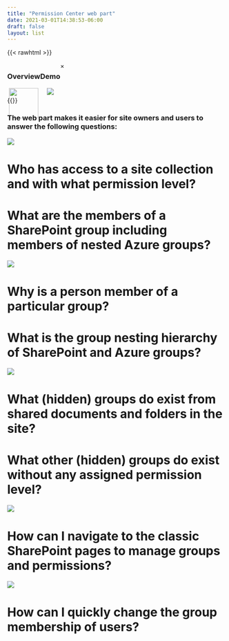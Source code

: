 ```yaml
---
title: "Permission Center web part"
date: 2021-03-01T14:38:53-06:00
draft: false
layout: list
---
```

<!-- header -->
{{< rawhtml >}}
<div style="display:flex;">
    <div style="text-align:center;">
        <h3>Overview</h3>
        <img class="myImg" onClick="openImage(event)" src="/images/Overview.png" style="flex-shrink:1;width:94%;"/>
    </div>
    <div style="text-align:center;">
        <h3>Demo</h3>
        <img class="myImg" onClick="openImage(event)" src="/images/Overview.gif" style="flex-shrink:1;"/>
    </div>
    <!-- The Modal -->
    <div id="myModal" class="modal">
        <span class="close">&times;</span>
        <img class="modal-content" id="img01">
        <div id="caption"></div>
    </div>
</div>
<script>
    //add eventlistener to all images
    const openImage = (event) => {
        console.log(event.target);
        modal.style.display = "block";
        modalImg.src = event.target.src;
        }
    // Get the modal
    var modal = document.getElementById("myModal");
    // Get the image and insert it inside the modal - use its "alt" text as a caption
    var img = document.getElementById("myImg");
    var modalImg = document.getElementById("img01");
    var captionText = document.getElementById("caption");
    // Get the <span> element that closes the modal
    var span = document.getElementsByClassName("close")[0];
    // When the user clicks on <span> (x), close the modal
    span.onclick = function() { 
    modal.style.display = "none";
    }
</script>
{{</rawhtml >}}


### The web part makes it easier for site owners and users to answer the following questions:

![](/images/01.png#right300)

# Who has access to a site collection and with what permission level?

# What are the members of a SharePoint group including members of nested Azure groups?

![](/images/02.png#right300)

# Why is a person member of a particular group?

# What is the group nesting hierarchy of SharePoint and Azure groups?

![](/images/03.png#right300)

# What (hidden) groups do exist from shared documents and folders in the site?

# What other (hidden) groups do exist without any assigned permission level?

![](/images/04.png#right300)

# How can I navigate to the classic SharePoint pages to manage groups and permissions?

![](/images/05.png#right300)

# How can I quickly change the group membership of users?
